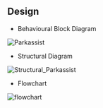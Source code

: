 ## Design

* Behavioural Block Diagram


![Parkassist](https://user-images.githubusercontent.com/98872514/156890295-f72d224e-0b6c-4a35-9ae1-dcf952d5ca1d.PNG)

* Structural Diagram


![Structural_Parkassist](https://user-images.githubusercontent.com/98872514/156890293-3de43017-880f-4e62-bb7d-845540e540c7.PNG)


* Flowchart


![flowchart](https://user-images.githubusercontent.com/98872514/156930226-ea719c41-832f-4a64-b66b-125cf8020480.PNG)
